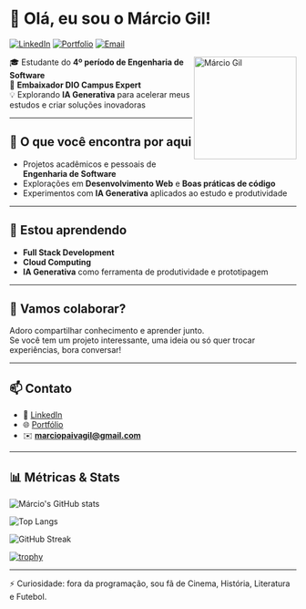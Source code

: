 # 👋 Olá, eu sou o Márcio Gil!

[![LinkedIn](https://img.shields.io/badge/LinkedIn-Profile-blue?logo=linkedin)](https://linkedin.com/in/márcio-gil-1b7669309)
[![Portfolio](https://img.shields.io/badge/Portfolio-Site-green?logo=github)](https://marciogil.github.io/meu-portfolio_profissional/)
[![Email](https://img.shields.io/badge/Email-marciopaivagil@gmail.com-red?logo=gmail)](mailto:marciopaivagil@gmail.com)

<img align="right" alt="Márcio Gil" width="180" src="https://private-us-east-1.manuscdn.com/sessionFile/1P1myL801siXFhiDKnXjGJ/sandbox/Rx5RTkjWeyVxAs7ZHyVYOn_1758479535000_na1fn_bGlua2VkaW5fYXZhdGFy.png?Policy=eyJTdGF0ZW1lbnQiOlt7IlJlc291cmNlIjoiaHR0cHM6Ly9wcml2YXRlLXVzLWVhc3QtMS5tYW51c2Nkbi5jb20vc2Vzc2lvbkZpbGUvMVAxbXlMODAxc2lYRmhpREtuWGpHSi9zYW5kYm94L1J4NVJUa2pXZXlWeEFzN1pIeVZZT25fMTc1ODQ3OTUzNTAwMF9uYTFmbl9iR2x1YTJWa2FXNWZZWFpoZEdGeS5wbmciLCJDb25kaXRpb24iOnsiRGF0ZUxlc3NUaGFuIjp7IkFXUzpFcG9jaFRpbWUiOjE3OTg3NjE2MDB9fX1dfQ__&Key-Pair-Id=K2HSFNDJXOU9YS&Signature=JdWoaHGEyf5GbyoH3JAyJVMWpdrIR8j8c0GzvIt5TdKkX4fNQRVhXmpMjVf-RJAWtDavs8aBxx--FoziNmWLkcXYetg03Sp~fzOlBN8hfLp0S0dyqxWvFmay8jSeLPSHFyPYLwAB5lyLZDrk7Tjro8PgcGF8-t3S8dPBy9XTkpgK6CeYPVQly5p9TLNHeC70pqIs3H29CGRQKVjBxEtNDmEV~lStBWNBpIgOyrWvdj-xXHCyaZc4-n0cNHf5GabDaltWEBUiFN819puSskS-YXx4X1vUVZl~adSm5bd7ELUxtlI6CoyvwfIU~58NBh5z-2bCpVIC7f08xJ1ioQnNFg__" />

🎓 Estudante do **4º período de Engenharia de Software**  
🚀 **Embaixador DIO Campus Expert**  
💡 Explorando **IA Generativa** para acelerar meus estudos e criar soluções inovadoras  

---

## 🔭 O que você encontra por aqui
- Projetos acadêmicos e pessoais de **Engenharia de Software**  
- Explorações em **Desenvolvimento Web** e **Boas práticas de código**  
- Experimentos com **IA Generativa** aplicados ao estudo e produtividade  

---

## 🌱 Estou aprendendo
- **Full Stack Development**  
- **Cloud Computing**  
- **IA Generativa** como ferramenta de produtividade e prototipagem  

---

## 👯 Vamos colaborar?
Adoro compartilhar conhecimento e aprender junto.  
Se você tem um projeto interessante, uma ideia ou só quer trocar experiências, bora conversar!  

---

## 📫 Contato
- 💼 [LinkedIn](https://linkedin.com/in/márcio-gil-1b7669309)  
- 🌐 [Portfólio](https://marciogil.github.io/meu-portfolio_profissional/)  
- ✉️ **marciopaivagil@gmail.com**  

---

## 📊 Métricas & Stats

![Márcio's GitHub stats](https://github-readme-stats.vercel.app/api?username=marciogil&show_icons=true&theme=tokyonight)

![Top Langs](https://github-readme-stats.vercel.app/api/top-langs/?username=marciogil&layout=compact&theme=tokyonight)

![GitHub Streak](https://github-readme-streak-stats.herokuapp.com/?user=marciogil&theme=tokyonight)

[![trophy](https://github-profile-trophy.vercel.app/?username=marciogil&theme=tokyonight)](https://github.com/ryo-ma/github-profile-trophy)

---

⚡ Curiosidade: fora da programação, sou fã de Cinema, História, Literatura e Futebol.
